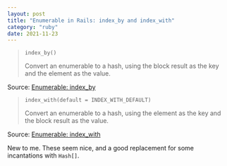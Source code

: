 ```yaml
---
layout: post
title: "Enumerable in Rails: index_by and index_with"
category: "ruby"
date: 2021-11-23
---
```


> `index_by()`
>
> Convert an enumerable to a hash, using the block result as the key and the element as the value.

Source: [Enumerable: index_by](https://api.rubyonrails.org/classes/Enumerable.html#method-i-index_by)

> `index_with(default = INDEX_WITH_DEFAULT)`
>
> Convert an enumerable to a hash, using the element as the key and the block result as the value.

Source: [Enumerable: index_with](https://api.rubyonrails.org/classes/Enumerable.html#method-i-index_with)

New to me.  These seem nice, and a good replacement for some incantations with `Hash[]`.

